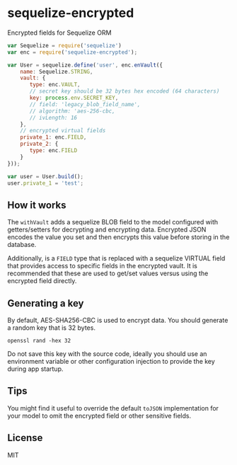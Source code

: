 # sequelize-encrypted

Encrypted fields for Sequelize ORM

```js
var Sequelize = require('sequelize')
var enc = require('sequelize-encrypted');

var User = sequelize.define('user', enc.enVault({
    name: Sequelize.STRING,
    vault: {
       type: enc.VAULT,
       // secret key should be 32 bytes hex encoded (64 characters)
       key: process.env.SECRET_KEY,
       // field: 'legacy_blob_field_name',
       // algorithm: 'aes-256-cbc,
       // ivLength: 16
    },
    // encrypted virtual fields
    private_1: enc.FIELD,
    private_2: {
       type: enc.FIELD
    }
}));

var user = User.build();
user.private_1 = 'test';
```

## How it works

The `withVault` adds a sequelize BLOB field to the model configured with getters/setters for decrypting and encrypting data. Encrypted JSON encodes the value you set and then encrypts this value before storing in the database.

Additionally, is a `FIELD` type that is replaced with a sequelize VIRTUAL field that provides access to specific fields in the encrypted vault. It is recommended that these are used to get/set values versus using the encrypted field directly.

## Generating a key

By default, AES-SHA256-CBC is used to encrypt data. You should generate a random key that is 32 bytes.

```
openssl rand -hex 32
```

Do not save this key with the source code, ideally you should use an environment variable or other configuration injection to provide the key during app startup.

## Tips

You might find it useful to override the default `toJSON` implementation for your model to omit the encrypted field or other sensitive fields.

## License

MIT
